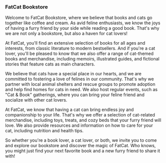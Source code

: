 ### FatCat Bookstore

Welcome to FatCat Bookstore, where we believe that books and cats go together like coffee and cream. As avid feline enthusiasts, we know the joys of having a furry friend by your side while reading a good book. That's why we are not only a bookstore, but also a haven for cat lovers!

At FatCat, you'll find an extensive selection of books for all ages and interests, from classic literature to modern bestsellers. And if you're a cat lover, you'll be pleased to know that we also offer a range of cat-themed books and merchandise, including memoirs, illustrated guides, and fictional stories that feature cats as main characters.

We believe that cats have a special place in our hearts, and we are committed to fostering a love of felines in our community. That's why we partner with local animal shelters and rescue groups to promote adoption and help find homes for cats in need. We also host regular events, such as "Cat & Book" gatherings, where you can bring your feline friend and socialize with other cat lovers.

At FatCat, we know that having a cat can bring endless joy and companionship to your life. That's why we offer a selection of cat-related merchandise, including toys, treats, and cozy beds that your furry friend will love. We also provide resources and information on how to care for your cat, including nutrition and health tips.

So whether you're a book lover, a cat lover, or both, we invite you to come and explore our bookstore and discover the magic of FatCat. Who knows, you might just find your next favorite book and a new furry friend to share it with!